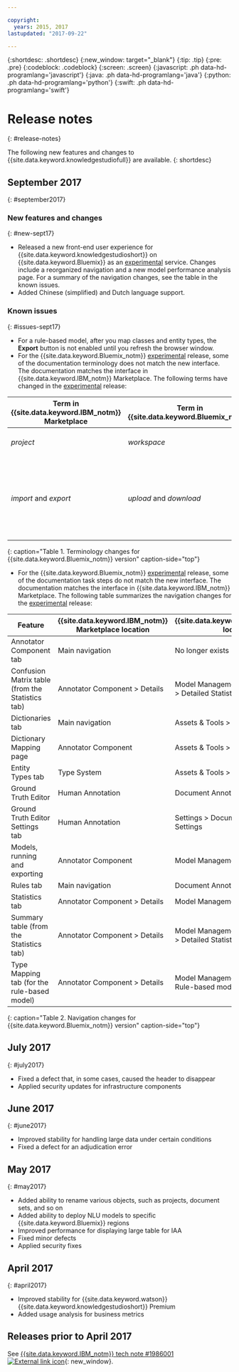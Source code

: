 ```yaml
---

copyright:
  years: 2015, 2017
lastupdated: "2017-09-22"

---
```


{:shortdesc: .shortdesc}
{:new_window: target="_blank"}
{:tip: .tip}
{:pre: .pre}
{:codeblock: .codeblock}
{:screen: .screen}
{:javascript: .ph data-hd-programlang='javascript'}
{:java: .ph data-hd-programlang='java'}
{:python: .ph data-hd-programlang='python'}
{:swift: .ph data-hd-programlang='swift'}

# Release notes
{: #release-notes}

The following new features and changes to {{site.data.keyword.knowledgestudiofull}} are available.
{: shortdesc}

## September 2017
{: #september2017}

### New features and changes
{: #new-sept17}

- Released a new front-end user experience for {{site.data.keyword.knowledgestudioshort}} on {{site.data.keyword.Bluemix}} as an [experimental](/docs/services/knowledge-studio/troubleshooting.html#experimental) service. Changes include a reorganized navigation and a new model performance analysis page. For a summary of the navigation changes, see the table in the known issues.
- Added Chinese (simplified) and Dutch language support.

### Known issues
{: #issues-sept17}

- For a rule-based model, after you map classes and entity types, the **Export** button is not enabled until you refresh the browser window.
- For the {{site.data.keyword.Bluemix_notm}} [experimental](/docs/services/knowledge-studio/troubleshooting.html#experimental) release, some of the documentation terminology does not match the new interface. The documentation matches the interface in {{site.data.keyword.IBM_notm}} Marketplace. The following terms have changed in the [experimental](/docs/services/knowledge-studio/troubleshooting.html#experimental) release:

| Term in {{site.data.keyword.IBM_notm}} Marketplace | Term in {{site.data.keyword.Bluemix_notm}} | Notes |
|----------|----------|----------|
| _project_ | _workspace_ | This term was changed because {{site.data.keyword.Bluemix_notm}} also uses the term _project_ |
| _import_ and _export_ | _upload_ and _download_ | The terms _import_ and _export_ are now referred to as _upload_ and _download_ when used in terms of documents and entity types. The term _export_ is still used when referring to exporting a model to applications such as {{site.data.keyword.watson}} Explorer. |
{: caption="Table 1. Terminology changes for {{site.data.keyword.Bluemix_notm}} version" caption-side="top"}

- For the {{site.data.keyword.Bluemix_notm}} [experimental](/docs/services/knowledge-studio/troubleshooting.html#experimental) release, some of the documentation task steps do not match the new interface. The documentation matches the interface in {{site.data.keyword.IBM_notm}} Marketplace. The following table summarizes the navigation changes for the [experimental](/docs/services/knowledge-studio/troubleshooting.html#experimental) release:

| Feature | {{site.data.keyword.IBM_notm}} Marketplace location | {{site.data.keyword.Bluemix_notm}} location
|----------|----------|----------|
|Annotator Component tab | Main navigation | No longer exists |
|Confusion Matrix table (from the Statistics tab) | Annotator Component > Details | Model Management > Performance > Detailed Statistics link |
|Dictionaries tab | Main navigation | Assets & Tools > Pre-annotators |
|Dictionary Mapping page | Annotator Component | Assets & Tools > Pre-annotators |
|Entity Types tab | Type System | Assets & Tools > Entity Types |
|Ground Truth Editor | Human Annotation | Document Annotation tab |
|Ground Truth Editor Settings tab | Human Annotation | Settings > Document Annotation Settings |
|Models, running and exporting | Annotator Component | Model Management > Versions |
|Rules tab | Main navigation | Document Annotation > Rules |
|Statistics tab | Annotator Component > Details | Model Management > Performance |
|Summary table (from the Statistics tab) | Annotator Component > Details | Model Management > Performance > Detailed Statistics link |
|Type Mapping tab (for the rule-based model) | Annotator Component > Details | Model Management > Versions > Rule-based model type mapping |
{: caption="Table 2. Navigation changes for {{site.data.keyword.Bluemix_notm}} version" caption-side="top"}

## July 2017
{: #july2017}

- Fixed a defect that, in some cases, caused the header to disappear
- Applied security updates for infrastructure components

## June 2017
{: #june2017}

- Improved stability for handling large data under certain conditions
- Fixed a defect for an adjudication error

## May 2017
{: #may2017}

- Added ability to rename various objects, such as projects, document sets, and so on
- Added ability to deploy NLU models to specific {{site.data.keyword.Bluemix}} regions
- Improved performance for displaying large table for IAA
- Fixed minor defects
- Applied security fixes

## April 2017
{: #april2017}

- Improved stability for {{site.data.keyword.watson}} {{site.data.keyword.knowledgestudioshort}} Premium
- Added usage analysis for business metrics

## Releases prior to April 2017

See [{{site.data.keyword.IBM_notm}} tech note #1986001 ![External link icon](../../icons/launch-glyph.svg "External link icon")](http://www.ibm.com/support/docview.wss?uid=swg21986001){: new_window}.
